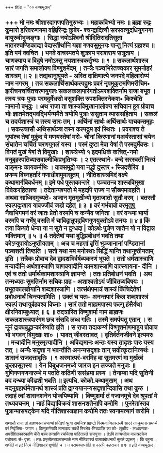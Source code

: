 +++
title = "०० कथामुखम्"

+++
मो नमः श्रीशारदागणपतिगुरुभ्यः । महाकविभ्यो नमः ॥ 
ब्रह्मा रुद्रः कुमारो हरिवरुणयमा वह्निरिन्द्रः कुबेर- श्चन्द्रादित्यौ सरस्वत्युदधियुगनगा वायुरुवीभुजङ्गाः । सिद्धा नयोऽश्विनौ श्रीदितिरादतिसुता मातरश्चण्डिकाद्या वेदास्तीर्थानि यज्ञा गणवसुमुनयः पान्तु नित्यं ग्रहाश्च ॥ इति पयं क्वचित । भनवे वाचस्पतये शुक्राय पराशराय सत्रुताय । चाणक्याय व विदुषे नमोऽस्तु नयशास्त्रकर्तृभ्यः ॥ १ ॥ सकलार्थशास्त्र सारं जगति समालोक्य विष्णुशर्मेदम् । तन्त्रैः पञ्चभिरेतच्चकार सुमनोहरं शास्त्रम् ॥ २ ॥ 
तद्यथानुश्रूयते - अस्ति दाक्षिणात्ये जनपदे महिलारोप्यं नाम नगरम् । तत्र सकलार्थिसार्थकल्पद्रुमः प्रवरं नृपमुकुटमणिमरीचिम• झरीचयचर्चितचरणयुगलः सकलकलापारंगतोऽमरशक्तिर्नाम राजा बभूव । तस्य त्रयः पुत्राः परमदुर्मेधसो वसुशक्ति रुपशक्तिरनेकश• किश्चेति नामानो बभूवुः । अथ राजा ता शास्त्रविमुखानालोक्य सचिवान हूय प्रोवाच भोः ज्ञातमेतद्भवद्भिर्यन्ममैते त्रयोपि पुत्राः 
ससुताय व्याससहिताय । सकलं च तदर्यशास्त्रं च तस्य सारः तम् । अर्थिनां सार्थः अर्थिसार्थः याचकसमूहः । सकउचासौ अथिसार्थञ्च तस्य कल्पद्रुम इवं स्थितः । प्रवराश्च ते नृपांश्च तेषां मुकुंद ये मणयस्तेषां मरो- चीनां किरणानां मअर्यस्तासां चयेन संघातेन चर्चितं चरणयुगलं यस्य । परमं दुष्टा मेवा येषां ते परमदुर्मेवसः । विगतं मुखं येषां ते विमुखाः । शास्त्रेभ्यो 
१ इदमधिकं कचित्-नमो मनुबृहस्पतिव्यासवाल्मीकिप्रभृतिभ्यः । २ एतत्स्थाने- बन्दे सरस्वतीं नित्यं वाङ्मनः कायकर्मभिः । वाक्समुद्रो यया नद्धो दुस्तर • स्त्रिदशैरिव ॥ प्रणम्य विघ्नहर्तारं गणाधीशमुमासुतम् । नीतिशास्त्रमिदं वक्ष्ये कथामार्गविवर्धनम् ॥ इमे पधे पुस्तकान्तरे । 
पञ्चतन्त्र 
शास्त्रविमुखा विवेकरहिताश्च । तदेतान्पश्यतो मे महदपि राज्य न सौख्यमावहति । अथवा साध्विदमुच्यते- 
अजान मृतमूर्खेभ्यो मृताजातो सुतौ वरम् । 
बतस्तौ स्वल्पदुःखाय यावज्जीवं जडो दहेत् ॥ ३ ॥ वरं गर्भबावो वरमृतुषु नैवाभिगमनं 
वरं जातः प्रेतो वरमपि च कन्यैव जनिता । 
वरं वन्ध्या भार्या वरमपि च गर्भेषु वसति 
र्म चाविद्वान्रूपद्रविणगुणयुक्तोऽपे तनयः ॥ ४॥ किं तया क्रियते धेन्वा या न सुते न दुग्धदा | कोऽर्थः पुत्रेण जातेन यो न विद्वान्न भक्तिमान् ॥ ५ ॥ 
4 
तदेतेषां यथा बुद्धिप्रबोधनं भवति तथा कोऽप्युपायोऽनुष्ठीयताम् । अत्र च महत्तां वृत्तिं भुञ्जानानां पण्डितानां पञ्चशती तिष्ठति । सतो यथा मम मनोरथाः सिद्धिं यान्ति तथानुष्ठीयताम् इति । तत्रैकः प्रोवाच देव द्वादशभिर्वर्षव्यकरणं भूयते । ततो धर्मशास्त्राणि मन्वादीनि अर्थशास्त्राणि चाणक्यादीनि कामशास्त्राणि वात्स्यायना- दीनि । एवं च ततो धर्मार्थकामशास्त्राणि ज्ञायन्ते । ततः प्रतिबोधनं भवति । अथ तन्मध्यतः सुमतिर्नाम सचिवः प्राह - अशाश्वतोऽयं जीवितव्यविषयः । प्रभूतकालज्ञेयानि शब्दशास्त्राणि । तत्संक्षेपमात्रं शास्त्रं किंचिदेतेषां प्रबोधनार्थं चिन्त्यतामिति । उक्तं च यतः- 
अनन्तपारं किल शब्दशास्त्रं स्वल्पं तथायुर्बहवश्व विघ्नाः । 
सारं ततो माह्यमपास्य फल्गु हंसैर्यथा क्षीरनिवाम्बुध्यात् ॥ ६ ॥ तदत्रास्ति विष्णुशर्मा नाम ब्राह्मणः सकलशास्त्रपारंगम छत्र संसदि लब्ध गतिः । तस्मै समर्पयतु एतान् । स नूनं द्राक्प्रबुद्धान्करिष्यति इति । स राजा तदाकर्ण्य विष्णुशर्माणमाहूय प्रोवाच भो भगवन् विमुखाः शा० । यावत् जीवस्तावत् । वृतिर्वर्तनजीवने इत्यमरः । मन्वादीनि मनुस्मृत्यादीनि । अविद्यमानः अन्तः यस्य तादृशः पारः यस्य तत् । अन्यैः सदृशा न भवन्तीति अनन्यसदृशाः तान् सर्वोत्कृटानित्यर्थः । शासनं राजदत्तावृतिः । 
१ अस्मात्परं-वरमिह वा सुतमरणं मा मुर्खत्वं कुलप्रसूतस्य । येन विबुधजनमध्ये जारज इन लज्जते मनुजः ॥ गुणिगणगणनारम्भे म पतति कठिणी ससंभ्रमा प्रस्य । तेनाम्बा यदि सुतिनी वद दन्ध्या कीडशी भवति ॥ इत्यधि. कोको.कथामुखम् । 
अथ 
मदनुग्रहार्थमेतानर्थ शास्त्रं प्रति द्राग्ययानन्यसदृशान्दिवासि तथा कुरु । तदाहं त्वां शासनशनेन योजयिष्यामि । विष्णुशर्मा तं गजानमूचे देव श्रूपतां मे तथ्यवचनम् । नाहं विद्याविक्रयं शासनशतेनापि करोमि । पुनरेतांस्तव पुत्रान्मासषट्केन यदि नीतिशास्त्रज्ञान करोमि ततः स्वनामत्यागं करोमि । 
--- 
अथासौ राजा तां ब्राह्मणस्यासंभाव्यां प्रतिज्ञां श्रुत्वा समचित्रः प्रहृष्टो विस्मयान्वितस्तस्मै सादरं तान्कुमारान्समध्ये परं निर्वृतिमा- जगाम । विष्णुशर्मणापि तानादाय तदर्थे मित्रभेद-मित्रप्राप्ति का को- लूकीय - लब्धप्रणाश-अपरीक्षितकारकाणि चेति पञ्च तन्त्राणि रचयित्वा पाठितास्ते राजपुत्राः । तेऽपि तान्यधीत्य मासत्रट्केन यथोक्ताः सं- वृत्ताः । ततः प्रभृत्येतत्पञ्चतन्त्रकं नाम नीतिशास्त्रं बालावबोधनार्थे भूतले प्रवृत्तम् । किं बहुना । 
अधीते य इदं नित्यं नीतिशास्त्रं शृणोति च । न पराभवमाप्नोति शक्रारपि कहराचन ॥ ७ ॥ 
इति कथामुखम् । 
